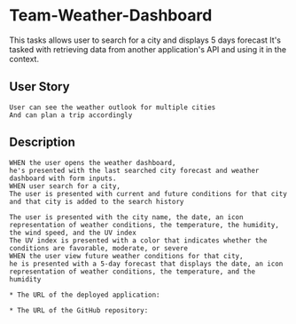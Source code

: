 # Team-Weather-Dashboard
This tasks allows user to search for a city and displays 5 days forecast
It's tasked with retrieving data from another application's API and using it in the context.

## User Story
```
User can see the weather outlook for multiple cities
And can plan a trip accordingly
```

## Description

```
WHEN the user opens the weather dashboard,
he's presented with the last searched city forecast and weather dashboard with form inputs.
WHEN user search for a city,
The user is presented with current and future conditions for that city and that city is added to the search history

The user is presented with the city name, the date, an icon representation of weather conditions, the temperature, the humidity, 
the wind speed, and the UV index
The UV index is presented with a color that indicates whether the conditions are favorable, moderate, or severe
WHEN the user view future weather conditions for that city, 
he is presented with a 5-day forecast that displays the date, an icon representation of weather conditions, the temperature, and the humidity

* The URL of the deployed application:

* The URL of the GitHub repository:



